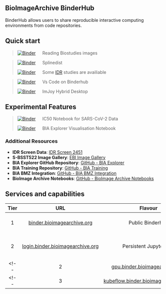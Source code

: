<!-- # Welcome to MkDocs

For full documentation visit [mkdocs.org](https://www.mkdocs.org).

## Commands

* `mkdocs new [dir-name]` - Create a new project.
* `mkdocs serve` - Start the live-reloading docs server.
* `mkdocs build` - Build the documentation site.
* `mkdocs -h` - Print help message and exit.

## Project layout

    mkdocs.yml    # The configuration file.
    docs/
        index.md  # The documentation homepage.
        ...       # Other markdown pages, images and other files. -->

<!-- ## Quick start -->
<!-- 
|   |   | |
|---:|:---|:---|
| [![Binder](https://binder.bioimagearchive.org/badge_logo.svg)](https://binder.bioimagearchive.org/v2/gh/ctr26/bia-binder-rclone/HEAD) | Mounting Biostudies using rclone |  github.com/ctr26/bia-binder-rclone
| [![Binder](https://binder.bioimagearchive.org/badge_logo.svg)](https://binder.bioimagearchive.org/v2/gh/EBIBioStudies/biostudies-notebooks/HEAD) | Reading Biostudies images | github.com/EBIBioStudies/biostudies-notebooks |
|  [![Binder](https://binder.bioimagearchive.org/badge_logo.svg)](https://gpu.binder.bioimagearchive.org/v2/gh/HenriquesLab/ZeroCostDL4Mic/master?urlpath=lab/tree/ipynb)| Running ZeroCostDL4Mic | github.com/HenriquesLab/ZeroCostDL4Mic |
| [![Binder](https://binder.bioimagearchive.org/badge_logo.svg)](https://gpu.binder.bioimagearchive.org/v2/gh/HenriquesLab/ZeroCostDL4Mic/master?urlpath=lab/tree/ipynb)| ↳ with a specific notebook | 
| [![Binder](https://binder.bioimagearchive.org/badge_logo.svg)](https://binder.bioimagearchive.org/v2/gh/IDR/idr0079-hartmann-lateralline/HEAD) | Some IDR studies are availiable | github.com/IDR/idr0079-hartmann-lateralline |


|   |   | |
|---:|:---|:---|
| [![Binder](https://binder.bioimagearchive.org/badge_logo.svg)](https://binder.bioimagearchive.org/v2/gh/ctr26/bia-binder-rclone/HEAD) | Mounting Biostudies using rclone |  github.com/ctr26/bia-binder-rclone
| [![Binder](https://binder.bioimagearchive.org/badge_logo.svg)](https://binder.bioimagearchive.org/v2/gh/EBIBioStudies/biostudies-notebooks/HEAD) | Reading Biostudies images | github.com/EBIBioStudies/biostudies-notebooks |
|  [![Binder](https://binder.bioimagearchive.org/badge_logo.svg)](https://gpu.binder.bioimagearchive.org/v2/gh/HenriquesLab/ZeroCostDL4Mic/master?urlpath=lab/tree/ipynb)| Running ZeroCostDL4Mic | github.com/HenriquesLab/ZeroCostDL4Mic |
| [![Binder](https://binder.bioimagearchive.org/badge_logo.svg)](https://gpu.binder.bioimagearchive.org/v2/gh/HenriquesLab/ZeroCostDL4Mic/master?urlpath=lab/tree/ipynb)| ↳ with a specific notebook | 
| [![Binder](https://binder.bioimagearchive.org/badge_logo.svg)](https://binder.bioimagearchive.org/v2/gh/IDR/idr0079-hartmann-lateralline/HEAD) | Some IDR studies are availiable | github.com/IDR/idr0079-hartmann-lateralline |

| | | |
|-|-|-|
|  | > "Lorem ipsum dolor sit amet, consectetur adipiscing elit, sed do eiusmod tempor incididunt ut labore et dolore magna aliqua. Ut enim ad minim veniam, quis nostrud exercitation ullamco laboris nisi ut aliquip ex ea commodo consequat. Duis aute irure dolor in reprehenderit in voluptate velit esse cillum dolore eu fugiat nulla pariatur. Excepteur sint occaecat cupidatat non proident, sunt in culpa qui officia deserunt mollit anim id est laborum."_ | |
|
 -->

## BioImageArchive BinderHub


BinderHub allows users to share reproducible interactive computing environments from code repositories. 

## Quick start


<!-- > [![Binder](https://binder.bioimagearchive.org/badge_logo.svg)](https://binder.bioimagearchive.org/v2/gh/ctr26/bia-binder-rclone/HEAD) &emsp; Mounting Biostudies using rclone -->
>
> [![Binder](https://binder.bioimagearchive.org/badge_logo.svg)](https://binder.bioimagearchive.org/v2/gh/EBIBioStudies/biostudies-notebooks/HEAD) &emsp; Reading Biostudies images
>
<!-- >  [![Binder](https://binder.bioimagearchive.org/badge_logo.svg)](https://gpu.binder.bioimagearchive.org/v2/gh/HenriquesLab/ZeroCostDL4Mic/master?urlpath=lab/tree/ipynb) &emsp; Running ZeroCostDL4Mic -->
>
<!-- > [![Binder](https://binder.bioimagearchive.org/badge_logo.svg)](https://binder.bioimagearchive.org/v2/gh/HenriquesLab/ZeroCostDL4Mic/master?urlpath=lab/tree/Colab_notebooks/StarDist_2D_ZeroCostDL4Mic.ipynb) &emsp; ↳ with a specific notebook -->
>
> [![Binder](https://binder.bioimagearchive.org/badge_logo.svg)](https://binder.bioimagearchive.org/v2/gh/ctr26/splinedist/HEAD?urlpath=lab/tree) &emsp; Splinedist
>
> [![Binder](https://binder.bioimagearchive.org/badge_logo.svg)](https://binder.bioimagearchive.org/v2/gh/IDR/idr0079-hartmann-lateralline/HEAD) &emsp; Some [IDR](https://idr.openmicroscopy.org/) studies are availiable
>
<!-- > [![Binder](https://binder.bioimagearchive.org/badge_logo.svg)](https://binder.bioimagearchive.org/v2/gh/ctr26/basic-gpu-binder/HEAD) &emsp; Binder for machine learning using GPUs -->
>
> [![Binder](https://binder.bioimagearchive.org/badge_logo.svg)](https://binder.bioimagearchive.org/v2/gh/betatim/vscode-binder/master?urlpath=vscode) &emsp; Vs Code on Binderhub
>
> [![Binder](https://binder.bioimagearchive.org/badge_logo.svg)](https://binder.bioimagearchive.org/v2/gh/imjoy-team/imjoy-hybrid-desktop/binder?urlpath=desktop) &emsp; ImJoy Hybrid Desktop

## Experimental Features

> [![Binder](https://binder.bioimagearchive.org/badge_logo.svg)](https://binder.bioimagearchive.org/v2/gh/IDR/idr0094-ellinger-sarscov2/master?urlpath=notebooks%2Fnotebooks%2Fidr0094-ic50.ipynb%3FscreenId%3D2602) &emsp; IC50 Notebook for SARS-CoV-2 Data
>
> [![Binder](https://binder.bioimagearchive.org/badge_logo.svg)](https://binder.bioimagearchive.org/v2/gh/BioImage-Archive/bia-explorer/HEAD?labpath=BIA-explorer-visualisation-notebook.ipynb) &emsp; BIA Explorer Visualisation Notebook

### Additional Resources

- **IDR Screen Data**: [IDR Screen 2451](https://idr.openmicroscopy.org/webclient/?show=screen-2451)
- **S-BSST522 Image Gallery**: [EBI Image Gallery](https://www.ebi.ac.uk/bioimage-archive/galleries/S-BSST522.html)
- **BIA Explorer GitHub Repository**: [GitHub - BIA Explorer](https://github.com/BioImage-Archive/bia-explorer)
- **BIA Training Repository**: [GitHub - BIA Training](https://github.com/BioImage-Archive/bia-training)
- **BIA BMZ Integration**: [GitHub - BIA BMZ Integration](https://github.com/BioImage-Archive/bia-bmz-integration)
- **BioImage Archive Notebooks**: [GitHub - BioImage Archive Notebooks](https://github.com/BioImage-Archive/bioimagearchive_notebooks)

## Services and capabilities

| Tier |URL|Flavour|Resources|
|:----:|:----:|:----:|:----:|
|   1  | [binder.bioimagearchive.org](binder.bioimagearchive.org)| Public Binderhub | 8Gb RAM, 4 vCPUs, Ephemeral|
|   2  | [login.binder.bioimagearchive.org](login.binder.bioimagearchive.org)| Persistent JupyterHub | <16Gb RAM, <8 vCPUs, 15 GB Storage, Dask|
<!-- |   2  | [gpu.binder.bioimagearchive.org](gpu.binder.bioimagearchive.org)| Authenticated Binderhub | <32Gb RAM, <8 vCPUs, (1-2) GPUs, Ephemeral, Dask| -->
<!-- |   3  | [kubeflow.binder.bioimagearchive.org](kubeflow.binder.bioimagearchive.org)* | Authenticated Kubeflow | n x (<32Gb RAM, <8 vCPUs), 15 GB Storage, (1-2) GPUs, Dask | -->

<!-- * Kubeflow is a highly experimental deployment at the moment -->
<!-- |   1  | binder.bioimagearchive.org/sandbox     | Public Jupyterhub        | 8Gb RAM, 4 vCPUs                                           | -->
<!-- |   2  | beta.binder.bioimagearchive.org/github | Authenticated Jupyterhub | <32Gb RAM, <8 vCPUs, 15 GB Storage, (1-2) GPUs, Dask       | -->
<!-- ### To request access to Tier 2/3, please contact [bioimagearchive@ebi.ac.uk](mailto:bioimagearchive@ebi.ac.uk) -->


<!-- - [![Binder](https://binder.bioimagearchive.org/badge_logo.svg)](https://binder.bioimagearchive.org/v2/gh/ctr26/bia-binder-rclone/HEAD) Mounting Biostudies using rclone

- [![Binder](https://binder.bioimagearchive.org/badge_logo.svg)](https://binder.bioimagearchive.org/v2/gh/EBIBioStudies/biostudies-notebooks/HEAD) Reading Biostudies images

- [![Binder](https://binder.bioimagearchive.org/badge_logo.svg)](https://gpu.binder.bioimagearchive.org/v2/gh/HenriquesLab/ZeroCostDL4Mic/master?urlpath=lab/tree/ipynb) Running ZeroCostDL4Mic

- [![Binder](https://binder.bioimagearchive.org/badge_logo.svg)](https://gpu.binder.bioimagearchive.org/v2/gh/HenriquesLab/ZeroCostDL4Mic/master?urlpath=lab/tree/ipynb) ↳ with a specific notebook

- [![Binder](https://binder.bioimagearchive.org/badge_logo.svg)](https://binder.bioimagearchive.org/v2/gh/IDR/idr0079-hartmann-lateralline/HEAD) Some IDR studies are availiable 
 -->

